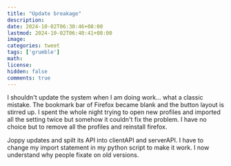 ```yaml
---
title: "Update breakage"
description: 
date: 2024-10-02T06:30:46+08:00
lastmod: 2024-10-02T06:40:41+08:00
image: 
categories: tweet
tags: ['grumble']
math: 
license: 
hidden: false
comments: true
---
```


I shouldn't update the system when I am doing work... what a classic mistake. The bookmark bar of Firefox became blank and the button layout is stirred up. I spent the whole night trying to open new profiles and imported all the setting twice but somehow it couldn't fix the problem. I have no choice but to remove all the profiles and reinstall firefox.

Joppy updates and spilt its API into clientAPI and serverAPI. I have to change my import statement in my python script to make it work. I now understand why people fixate on old versions.

